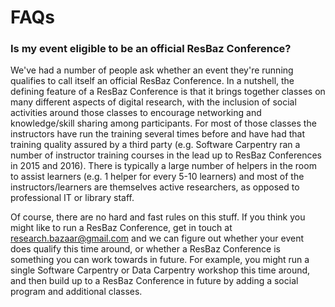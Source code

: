# FAQs

### Is my event eligible to be an official ResBaz Conference?


We've had a number of people ask whether an event they're running qualifies to call itself an official ResBaz Conference. In a nutshell, the defining feature of a ResBaz Conference is that it brings together classes on many different aspects of digital research, with the inclusion of social activities around those classes to encourage networking and knowledge/skill sharing among participants. For most of those classes the instructors have run the training several times before and have had that training quality assured by a third party (e.g. Software Carpentry ran a number of instructor training courses in the lead up to ResBaz Conferences in 2015 and 2016). There is typically a large number of helpers in the room to assist learners (e.g. 1 helper for every 5-10 learners) and most of the instructors/learners are themselves active researchers, as opposed to professional IT or library staff.

Of course, there are no hard and fast rules on this stuff. If you think you might like to run a ResBaz Conference, get in touch at [research.bazaar@gmail.com](research.bazaar@gmail.com) and we can figure out whether your event does qualify this time around, or whether a ResBaz Conference is something you can work towards in future. For example, you might run a single Software Carpentry or Data Carpentry workshop this time around, and then build up to a ResBaz Conference in future by adding a social program and additional classes.